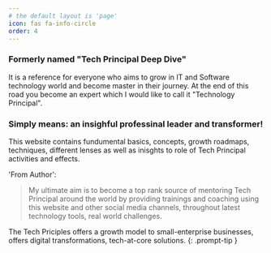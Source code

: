 ```yaml
---
# the default layout is 'page'
icon: fas fa-info-circle
order: 4
---
```


### Formerly named "Tech Principal Deep Dive"

It is a reference for everyone who aims to grow in IT and Software technology world and become master in their journey.
At the end of this road you become an expert which I would like to call it "Technology Principal".
 
### Simply means: an insighful professinal leader and transformer!

This website contains fundumental basics, concepts, growth roadmaps, techniques, different lenses as well as inisghts to role of Tech Principal activities and effects.


'From Author': 
> My ultimate aim is to become a top rank source of mentoring Tech Principal around the world by providing trainings and coaching using this website and other social media channels, throughout latest technology tools, real world challenges. 

The Tech Priciples offers a growth model to small-enterprise businesses, offers digital transformations, tech-at-core solutions.
{: .prompt-tip }
